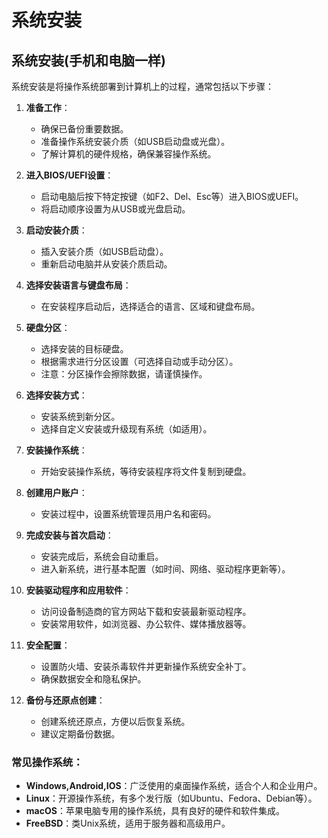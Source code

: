 # 系统安装



## 系统安装(手机和电脑一样)

系统安装是将操作系统部署到计算机上的过程，通常包括以下步骤：

<DocsAD/>

1. **准备工作**：
   - 确保已备份重要数据。
   - 准备操作系统安装介质（如USB启动盘或光盘）。
   - 了解计算机的硬件规格，确保兼容操作系统。

2. **进入BIOS/UEFI设置**：
   - 启动电脑后按下特定按键（如F2、Del、Esc等）进入BIOS或UEFI。
   - 将启动顺序设置为从USB或光盘启动。

3. **启动安装介质**：
   - 插入安装介质（如USB启动盘）。
   - 重新启动电脑并从安装介质启动。

4. **选择安装语言与键盘布局**：
   - 在安装程序启动后，选择适合的语言、区域和键盘布局。

5. **硬盘分区**：
   - 选择安装的目标硬盘。
   - 根据需求进行分区设置（可选择自动或手动分区）。
   - 注意：分区操作会擦除数据，请谨慎操作。

6. **选择安装方式**：
   - 安装系统到新分区。
   - 选择自定义安装或升级现有系统（如适用）。

7. **安装操作系统**：
   - 开始安装操作系统，等待安装程序将文件复制到硬盘。

8. **创建用户账户**：
   - 安装过程中，设置系统管理员用户名和密码。

9. **完成安装与首次启动**：
   - 安装完成后，系统会自动重启。
   - 进入新系统，进行基本配置（如时间、网络、驱动程序更新等）。

10. **安装驱动程序和应用软件**：
    - 访问设备制造商的官方网站下载和安装最新驱动程序。
    - 安装常用软件，如浏览器、办公软件、媒体播放器等。

11. **安全配置**：
    - 设置防火墙、安装杀毒软件并更新操作系统安全补丁。
    - 确保数据安全和隐私保护。

12. **备份与还原点创建**：
    - 创建系统还原点，方便以后恢复系统。
    - 建议定期备份数据。

### 常见操作系统：
- **Windows,Android,IOS**：广泛使用的桌面操作系统，适合个人和企业用户。
- **Linux**：开源操作系统，有多个发行版（如Ubuntu、Fedora、Debian等）。
- **macOS**：苹果电脑专用的操作系统，具有良好的硬件和软件集成。
- **FreeBSD**：类Unix系统，适用于服务器和高级用户。


